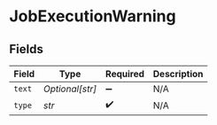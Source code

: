 # JobExecutionWarning


## Fields

| Field              | Type               | Required           | Description        |
| ------------------ | ------------------ | ------------------ | ------------------ |
| `text`             | *Optional[str]*    | :heavy_minus_sign: | N/A                |
| `type`             | *str*              | :heavy_check_mark: | N/A                |
